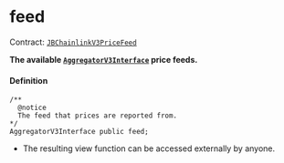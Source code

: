 # feed

Contract: [`JBChainlinkV3PriceFeed`](/dev/deprecated/v2/contracts/or-price-feeds/jbchainlinkv3pricefeed/README.md)

**The available [`AggregatorV3Interface`](https://docs.chain.link/price-feeds-api-reference/) price feeds.**

#### Definition

```
/** 
  @notice 
  The feed that prices are reported from.
*/
AggregatorV3Interface public feed;
```

* The resulting view function can be accessed externally by anyone.
